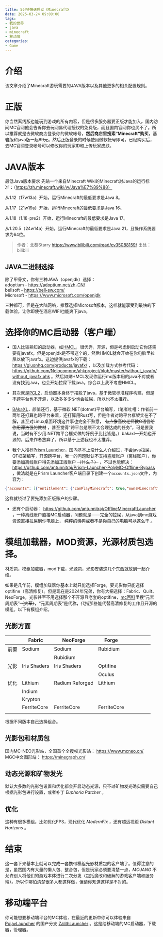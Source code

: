 ```yaml
---
title: 5分钟快速启动《Minecraft》
date: 2025-03-24 09:00:00
tags:
- 我的世界
- java
- minecraft
- 移动端
categories:
- Game
---
```


# 介绍
该文章介绍了Minecraft游玩需要的JAVA版本以及其他更多的相关配置规则。
<!-- more -->

# 正版

你当然离线版也能玩到游戏的所有内容，但是很多服务器要正版才能加入。国内访问MC官网他会告诉你去玩网易代理授权的免费版，而且国内官网你也买不了。所以推荐就是去微软商店登录你的微软帐号，**然后商店里搜索“Minecraft”购买**，基岩版和java版一起89元。然后正版登录的时候使用微软帐号即可。已经购买后，去MC官网登录帐号可以修改你的玩家ID和上传玩家皮肤。

# JAVA版本

最低Java版本要求
先贴一个来自Minecraft Wiki的Minecraft对Java的运行标准：（https://zh.minecraft.wiki/w/Java%E7%89%88）

从1.12（17w13a）开始，运行Minecraft的最低要求是Java 8。

从1.17（21w19a）开始，运行Minecraft的最低要求是Java 16。

从1.18（1.18-pre2）开始，运行Minecraft的最低要求是Java 17。

从1.20.5（24w14a）开始，运行Minecraft的最低要求是Java 21，且操作系统要求为64位。

> 作者：北葵Starry https://www.bilibili.com/read/cv35088159/ 出处：bilibili

## JAVA二进制选择

除了甲骨文，你有三种JAVA（openjdk）选择：  
adoptium - https://adoptium.net/zh-CN/  
bellsoft - https://bell-sw.com/  
Microsoft - https://www.microsoft.com/openjdk  

三种都可，但是在大陆网络，推荐选择Microsoft版本，这样就能享受到最快的下载体验，让你即使在酒店WIFI也能爽下java。

# 选择你的MC启动器（客户端）

- 国人比较熟知的启动器，如[HMCL](https://hmcl.huangyuhui.net/)，很优秀，开源，但是考虑到启动它你还需要有javafx，但是openjdk是不带这个的，然后HMCL就会开始在你电脑里拉屎以放下javafx。这边提供javafx的下载：https://gluonhq.com/products/javafx/ ，以及加载方式参考代码：https://github.com/Nelocompne/ahkproject/blob/master/without_javafx/without_javafx.ahk 。然后如果HMCL发现你运行mc版本用的java不对或者没有找到java，也会开始拉屎下载java。综合以上我不考虑HMCL。

- 其次就是[PCL2](https://ifdian.net/a/LTcat)，启动器本身终于摆脱了java，基于微软标准程序构建，但是不跨平台也不开源，以及多多少少也会拉屎，所以也不太推荐。

- [BAkaXL](https://www.bakaxl.com/)，颜值还行，基于微软.NET(dotnet)平台编写，（笔者吐槽：作者前一两年还打算也跨平台来着，还打算用Rust写，但是作者对跨平台框架实在不了解，甚至对Linux桌面环境这件事也完全不熟悉， ~~有点像高校老师教C语言给你用谭浩强的教材~~ ，甚至觉得“跨平台是项不太合理达成的任务”，可是要我说，当时有不少用.NET跨平台框架做的好例子比比皆是。）bakaxl一开始也开源的，后来作者放弃了，所以基于上述我也不太推荐。

- 我个人推荐[Prism Launcher](https://prismlauncher.org/)，国内基本上没什么人介绍过，不会java拉屎，QT框架编写，开源跨平台，唯一的问题默认不支持盗版账户（离线账户），你要添加离线账户得先添加正版账户 ~~（什么？）~~ ，不过也能解决：https://github.com/antunnitraj/Prism-Launcher-PolyMC-Offline-Bypass ，做法就是在Prism Launcher客户端目录下创建一个`accounts.json`文件，内容为：
```json
{"accounts": [{"entitlement": {"canPlayMinecraft": true,"ownsMinecraft": true},"type": "MSA"}],"formatVersion": 3}
```
这样就绕过了要先添加正版账户的步骤。

- 还有个启动器： https://github.com/antunnitraj/OfflineMinecraftLauncher ，一种离线账户直接MC启动器，问题就是——完全的拉屎，从java到mc游戏资源直接拉屎到你电脑上， ~~纯粹的懒狗或者不是你自己的电脑可以这么干~~ 。

# 模组加载器，MOD资源，光源材质包选择。

材质包，模组加载器，mod下载，光源包，光影安装这几个东西就放到一起介绍。

如果是几年前，模组加载器你基本上就只能选择Forge，要光影你只能选择optifine（高清修复）。但是现在是2024年兄弟，你有大把选择：Fabric、Quilt、NeoForge，光影甚至不用选择那个不开源且老套的optifine，[mc百科](https://www.mcmod.cn)里搜“元素周期表”~~（大草）~~，“元素周期表”是代称，代指那些能代替高清修复的工作且开源的模组。以下有模组介绍。

## 光影方面

|    | Fabric       | NeoForge        | Forge       |   |   |   |   |   |
|----|--------------|-----------------|-------------|---|---|---|---|---|
| 前置 | Sodium       | Sodium          | Rubidium    |   |   |   |   |   |
|    |              | Rubidium        |             |   |   |   |   |   |
| 光影 | Iris Shaders | Iris Shaders    | Optifine    |   |   |   |   |   |
|    |              |                 | Oculus      |   |   |   |   |   |
| 优化 | Lithium      | Radium Reforged | Lithium     |   |   |   |   |   |
|    | Indium       |                 |             |   |   |   |   |   |
|    | Krypton      |                 |             |   |   |   |   |   |
|    | FerriteCore  | FerriteCore     | FerriteCore |   |   |   |   |   |
|    |              |                 |             |   |   |   |   |   |

根据不同版本自己选择组合。

## 光影包和材质包

国内MC-NEO光影站，全国首个全授权光影站： https://www.mcneo.cn/  
MGC中文图形站： https://minegraph.cn/

## 动态光源和矿物发光

默认大多数的光影包设置和优化都会开启动态光源，只不过矿物发光确实需要自己根据光影包进行设置，或者补丁 *Euphoria Patcher* 。

## 优化

这种有很多模组，比如优化FPS，现代优化 *ModernFix* ，还有超远视距 *Distant Horizons* 。

# 结束

这一套下来基本上就可以完成一套携带模组光影材质包的客户端了。值得注意的是，虽然国内有大量的懒人包、整合包，但是玩家必须要清楚一点，*MOJANG* 不允许别人将他们的游戏本体进行二次分发（包括魔改和破解的游戏客户端和服务端）。所以你哪怕清楚很多人都这样做，但请你知道这样是不对的。

# 移动端平台

你可能想要移动端平台的MC体验，在最近的更新中你可以体验来自 [PojavLauncher](https://github.com/PojavLauncherTeam/PojavLauncher) 的国产分支 [ZalithLauncher](https://github.com/ZalithLauncher/ZalithLauncher) 。这是给移动端的MC启动器，下载器，管理器。
